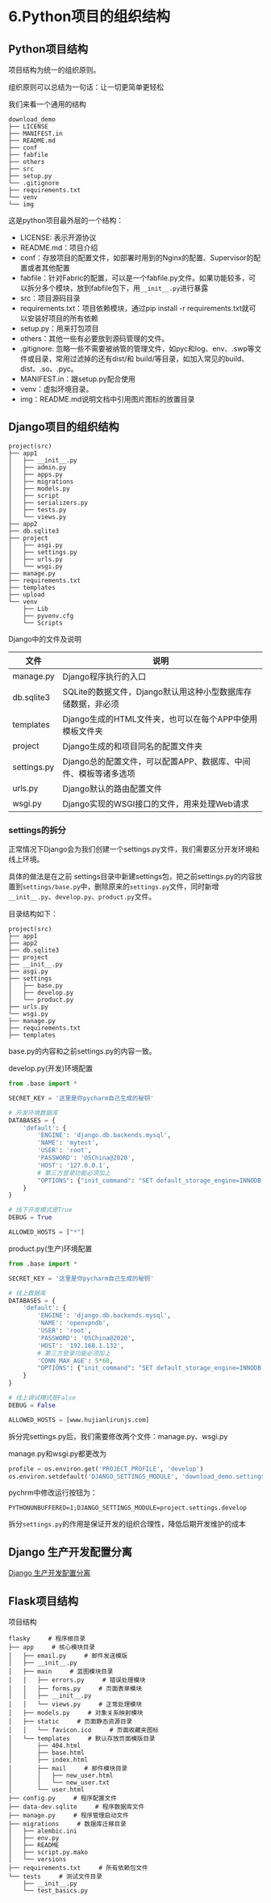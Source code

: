 # 6.Python项目的组织结构



## Python项目结构

项目结构为统一的组织原则。

组织原则可以总结为一句话：让一切更简单更轻松

我们来看一个通用的结构



```shell
download_demo
├── LICENSE
├── MANIFEST.in
├── README.md
├── conf
├── fabfile
├── others
├── src
├── setup.py
└── .gitignore
├── requirements.txt
└── venv
└── img
```


这是python项目最外层的一个结构：


- LICENSE: 表示开源协议
- README.md：项目介绍
- conf：存放项目的配置文件，如部署时用到的Nginx的配置、Supervisor的配置或者其他配置
- fabfile：针对Fabric的配置，可以是一个fabfile.py文件。如果功能较多，可以拆分多个模块，放到fabfile包下，用`__init__.py`进行暴露
- src：项目源码目录
- requirements.txt：项目依赖模块，通过pip install -r requirements.txt就可以安装好项目的所有依赖
- setup.py：用来打包项目
- others：其他一些有必要放到源码管理的文件。
- .gitignore: 忽略一些不需要被纳管的管理文件，如pyc和log、env、.swp等文件或目录，常用过滤掉的还有dist/和 build/等目录，如加入常见的build、dist、.so、.pyc。
- MANIFEST.in：跟setup.py配合使用
- venv：虚拟环境目录。
- img：README.md说明文档中引用图片图标的放置目录




## Django项目的组织结构

```shell
project(src)
├── app1
│   ├── __init__.py
│   ├── admin.py
│   ├── apps.py
│   ├── migrations
│   ├── models.py
│   ├── script
│   ├── serializers.py
│   ├── tests.py
│   └── views.py
├── app2
├── db.sqlite3
├── project
│   ├── asgi.py
│   ├── settings.py
│   ├── urls.py
│   └── wsgi.py
├── manage.py
├── requirements.txt
├── templates
├── upload
└── venv
    ├── Lib
    ├── pyvenv.cfg
    └── Scripts
```


Django中的文件及说明

|文件|说明|
|------|--------|
|manage.py|Django程序执行的入口|
|db.sqlite3|SQLite的数据文件，Django默认用这种小型数据库存储数据，非必须|
|templates|Django生成的HTML文件夹，也可以在每个APP中使用模板文件夹|
|project|Django生成的和项目同名的配置文件夹|
|settings.py|Django总的配置文件，可以配置APP、数据库、中间件、模板等诸多选项|
|urls.py|Django默认的路由配置文件|
|wsgi.py|Django实现的WSGI接口的文件，用来处理Web请求|



### settings的拆分


正常情况下Django会为我们创建一个settings.py文件，我们需要区分开发环境和线上环境。

具体的做法是在之前 settings目录中新建settings包，把之前settings.py的内容放置到`settings/base.py`中，删除原来的`settings.py`文件，同时新增`__init__.py`、`develop.py`、`product.py`文件。


目录结构如下：


```shell
project(src)
├── app1
├── app2
├── db.sqlite3
├── project
├── __init__.py
├── asgi.py
├── settings
│   ├── base.py
│   ├── develop.py
│   └── product.py
├── urls.py
└── wsgi.py
├── manage.py
├── requirements.txt
├── templates
```

base.py的内容和之前settings.py的内容一致。




develop.py(开发)环境配置


```python
from .base import *

SECRET_KEY = '这里是你pycharm自己生成的秘钥'

# 开发环境数据库
DATABASES = {
    'default': {
        'ENGINE': 'django.db.backends.mysql',
        'NAME': 'mytest',
        'USER': 'root',
        'PASSWORD': 'OSChina@2020',
        'HOST': '127.0.0.1',
        # 第三方登录功能必须加上
        "OPTIONS": {"init_command": "SET default_storage_engine=INNODB;"}
    }
}

# 线下开发模式是True
DEBUG = True

ALLOWED_HOSTS = ["*"]
```


product.py(生产)环境配置


```python
from .base import *

SECRET_KEY = '这里是你pycharm自己生成的秘钥'

# 线上数据库
DATABASES = {
    'default': {
        'ENGINE': 'django.db.backends.mysql',
        'NAME': 'openvpndb',
        'USER': 'root',
        'PASSWORD': 'OSChina@2020',
        'HOST': '192.168.1.132',
        # 第三方登录功能必须加上
        'CONN_MAX_AGE': 5*60,
        "OPTIONS": {"init_command": "SET default_storage_engine=INNODB;"}
    }
}

# 线上调试模式是False
DEBUG = False

ALLOWED_HOSTS = [www.hujianlirunjs.com]
```


拆分完settings.py后，我们需要修改两个文件：manage.py、wsgi.py



manage.py和wsgi.py都更改为

```python
profile = os.environ.get('PROJECT_PROFILE', 'develop')
os.environ.setdefault('DJANGO_SETTINGS_MODULE', 'download_demo.settings.{}'.format(profile))
```


pychrm中修改运行按钮为：

```shell
PYTHONUNBUFFERED=1;DJANGO_SETTINGS_MODULE=project.settings.develop
```



拆分`settings.py`的作用是保证开发的组织合理性，降低后期开发维护的成本






## Django 生产开发配置分离


[Django 生产开发配置分离](https://www.yuque.com/cuiliang0302/python/diu0vh)






## Flask项目结构


项目结构

```shell
flasky     # 程序根目录
├── app     # 核心模块目录
│   ├── email.py     # 邮件发送模版
│   ├── __init__.py
│   ├── main     # 蓝图模块目录
│   │   ├── errors.py     # 错误处理模块
│   │   ├── forms.py     # 页面表单模块
│   │   ├── __init__.py
│   │   └── views.py     # 正常处理模块
│   ├── models.py     # 对象关系映射模块
│   ├── static     # 页面静态资源目录
│   │   └── favicon.ico     # 页面收藏夹图标
│   └── templates     # 默认存放页面模版目录
│       ├── 404.html
│       ├── base.html
│       ├── index.html
│       ├── mail     # 邮件模块目录
│       │   ├── new_user.html
│       │   └── new_user.txt
│       └── user.html
├── config.py     # 程序配置文件
├── data-dev.sqlite     # 程序数据库文件
├── manage.py     # 程序管理启动文件
├── migrations     # 数据库迁移目录
│   ├── alembic.ini
│   ├── env.py
│   ├── README
│   ├── script.py.mako
│   └── versions
├── requirements.txt     # 所有依赖包文件
└── tests     # 测试文件目录
    ├── __init__.py
    └── test_basics.py
```